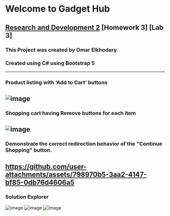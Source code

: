 # Welcome to Gadget Hub
[Research and Development 2](https://github.com/Omarelk17/GadgetHub/blob/main/ResearchandDev.md)
[Homework 3]
[Lab 3]
---
### This Project was created by Omar Elkhodary
### Created using C# using Bootstrap 5
---
### Product listing with ‘Add to Cart’ buttons
![image](https://github.com/user-attachments/assets/93cb6894-0044-4265-a9e5-ea10ce91a8a8)
---
### Shopping cart having Remove buttons for each item
![image](https://github.com/user-attachments/assets/0e3ca3a0-52a3-4fae-ad5d-da404281140a)
---
### Demonstrate the correct redirection behavior of the "Continue Shopping" button.
https://github.com/user-attachments/assets/798970b5-3aa2-4147-bf85-0db76d4606a5
---
### Solution Explorer
![image](https://github.com/user-attachments/assets/ad91bc62-a766-4e23-8a30-b428b4024c58)
![image](https://github.com/user-attachments/assets/6e092046-69e5-4b20-87c6-ed884e47acaf)
![image](https://github.com/user-attachments/assets/8ac93eee-391b-4d5c-8fe2-9ce46e40e58e)
